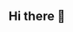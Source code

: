 ## Hi there 👋

<!--
**bhaskarvenna/bhaskarvenna** is a ✨ _special_ ✨ repository because its `README.md` (this file) appears on your GitHub profile.

Here are some ideas to get you started:

- 🔭 I’m currently working on agentic systems, Rags, LLM's etc.
- 🌱 I’m currently learning Deepseek
- 👯 I’m looking to collaborate on new ideas
- 🤔 I’m looking for help with ...
- 💬 Ask me about ...
- 📫 How to reach me: bhaskerbobby@yahoo.com
- 😄 Pronouns: Bhaskar
- ⚡ Fun fact: ...
-->

